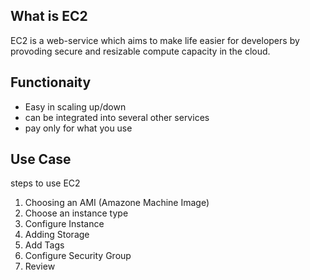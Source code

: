 ## What is EC2

EC2 is a web-service which aims to make life easier for developers by provoding secure and resizable compute capacity in the cloud.

## Functionaity
- Easy in scaling up/down
- can be integrated into several other services
- pay only for what you use

## Use Case

steps to use EC2
1. Choosing an AMI (Amazone Machine Image)
2. Choose an instance type
3. Configure Instance
4. Adding Storage
5. Add Tags
6. Configure Security Group
7. Review

